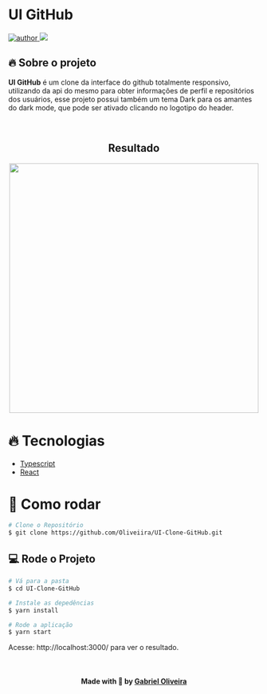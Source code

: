 # UI GitHub

<p>
  <a href="https://github.com/oliveiiraa">
      <img src="https://img.shields.io/badge/author-Oliveiiraa-blue" alt="author">
  </a>
  <img src="https://img.shields.io/badge/languages-2-blue">
</p>

## 🔥 Sobre o projeto

**UI GitHub** é um clone da interface do github totalmente responsivo, utilizando da api do mesmo para obter informações de perfil e repositórios dos usuários, esse projeto possui também um tema Dark para os amantes do dark mode, que pode ser ativado clicando no logotipo do header.

<br>

<h2 align=center> Resultado </h2>
<p align=center>
  <img width="500px" src="https://drive.google.com/uc?export=view&id=146KElseksli2YbGvXB2VHhGd5-kxp1Ig">
</p>

# :fire: Tecnologias

* [Typescript](https://www.typescriptlang.org/)      
* [React](https://reactjs.org/)

# :construction_worker: Como rodar
```bash
# Clone o Repositório
$ git clone https://github.com/Oliveiira/UI-Clone-GitHub.git
```

## 💻 Rode o Projeto

```bash
# Vá para a pasta
$ cd UI-Clone-GitHub

# Instale as depedências
$ yarn install

# Rode a aplicação
$ yarn start
```
Acesse: http://localhost:3000/ para ver o resultado.

<br>

<h4 align=center>Made with 💙 by <a href="https://www.linkedin.com/in/gabriel-h-oliveira/">Gabriel Oliveira</a></h4>
